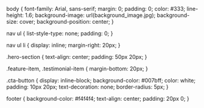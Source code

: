 body {
    font-family: Arial, sans-serif;
    margin: 0;
    padding: 0;
    color: #333;
    line-height: 1.6;
   background-image: url(background_image.jpg);
    background-size: cover;
    background-position: center;
}

nav ul {
    list-style-type: none;
    padding: 0;
}

nav ul li {
    display: inline;
    margin-right: 20px;
}

.hero-section {
    text-align: center;
    padding: 50px 20px;
}

.feature-item, .testimonial-item {
    margin-bottom: 20px;
}

.cta-button {
    display: inline-block;
    background-color: #007bff;
    color: white;
    padding: 10px 20px;
    text-decoration: none;
    border-radius: 5px;
}

footer {
    background-color: #f4f4f4;
    text-align: center;
    padding: 20px 0;
}

